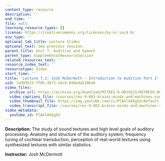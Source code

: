 ```yaml
---
content_type: resource
description: ''
end_time: ''
file: null
learning_resource_types: []
license: https://creativecommons.org/licenses/by-nc-sa/4.0/
ocw_type: ''
optional_tab_title: Lecture Slides
optional_text: See previous session.
parent_title: Unit 7. Audition and Speech
parent_type: SupplementalResourceSection
related_resources_text: ''
resource_index_text: ''
resourcetype: Video
start_time: ''
title: 'Lecture 7.2: Josh McDermott - Introduction to Audition Part 2'
uid: 7ed95b15-ff85-3b73-c6c9-b99eda5106a8
video_files:
  archive_url: https://archive.org/download/MITRES.9-003SU15/MITRES9_003SU15_Lecture_7-2_300k.mp4
  video_captions_file: /courses/res-9-003-brains-minds-and-machines-summer-course-summer-2015/4b0826bee94854bfb0b495313eca96e3_PlAelAX6gSU.vtt
  video_thumbnail_file: https://img.youtube.com/vi/PlAelAX6gSU/default.jpg
  video_transcript_file: /courses/res-9-003-brains-minds-and-machines-summer-course-summer-2015/366ff9b31092e46e00735354539199b5_PlAelAX6gSU.pdf
video_metadata:
  youtube_id: PlAelAX6gSU
---
```


**Description:** The study of sound textures and high level goals of auditory processing. Anatomy and structure of the auditory system, frequency tuning of cochlear transduction, perception of real-world textures using synthesized textures with similar statistics.

**Instructor:** Josh McDermott

